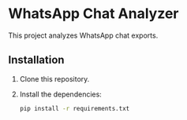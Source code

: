 # WhatsApp Chat Analyzer

This project analyzes WhatsApp chat exports. 

## Installation

1. Clone this repository.
2. Install the dependencies:

   ```bash
   pip install -r requirements.txt
